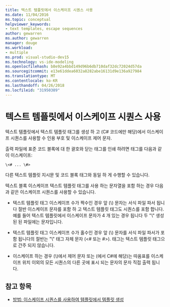 ```yaml
---
title: 텍스트 템플릿에서 이스케이프 시퀀스 사용
ms.date: 11/04/2016
ms.topic: conceptual
helpviewer_keywords:
- text templates, escape sequences
author: gewarren
ms.author: gewarren
manager: douge
ms.workload:
- multiple
ms.prod: visual-studio-dev15
ms.technology: vs-ide-modeling
ms.openlocfilehash: b8e92a4bbd149d96b6db710daf32dc72024d57da
ms.sourcegitcommit: e13e61ddea6032a8282abe16131d9e136a927984
ms.translationtype: MT
ms.contentlocale: ko-KR
ms.lasthandoff: 04/26/2018
ms.locfileid: "31950389"
---
```

# <a name="using-escape-sequences-in-text-templates"></a>텍스트 템플릿에서 이스케이프 시퀀스 사용
텍스트 템플릿에서 텍스트 템플릿 태그를 생성 하 고 (C# 코드에만 해당)에서 이스케이프 시퀀스를 사용할 수 인용 부호 및 이스케이프 제어 문자.

 출력 파일에 표준 코드 블록에 대 한 괄호와 닫는 태그를 인쇄 하려면 태그를 다음과 같이 이스케이프:

```
\<# ... \#>
```

 다른 텍스트 템플릿 지시문 및 코드 블록 태그와 동일 하 게 수행할 수 있습니다.

 텍스트 블록 이스케이프 텍스트 템플릿 태그를 사용 하는 문자열을 포함 하는 경우 다음과 같은 이스케이프 시퀀스를 사용할 수 있습니다.

-   텍스트 템플릿 태그 이스케이프 수가 짝수인 경우 앞 (\\) 문자는 서식 파일 파서 됩니다 절반 이스케이프 문자를 포함 하 고 텍스트 템플릿 태그도 시퀀스를 포함 합니다. 예를 들어 텍스트 템플릿에서 이스케이프 문자가 4 개 있는 경우 됩니다 두 "\\" 생성된 된 파일에는 문자입니다.

-   텍스트 템플릿 태그 이스케이프 수가 홀수인 경우 앞 (\\) 문자를 서식 파일 파서가 포함 됩니다의 절반는 "\\" 태그 자체 문자 (\<# 또는 #>). 태그는 텍스트 템플릿 태그으로 간주 되지 않습니다.

-   이스케이프 하는 경우 (\\)에서 제어 문자 또는 (에서 C#에 해당)는 따옴표를 이스케이프 위치 이외의 모든 시퀀스의 다른 곳에 표시 되는 문자의 문자 직접 출력 됩니다.

## <a name="see-also"></a>참고 항목

- [방법: 이스케이프 시퀀스를 사용하여 템플릿에서 템플릿 생성](../modeling/how-to-generate-templates-from-templates-by-using-escape-sequences.md)